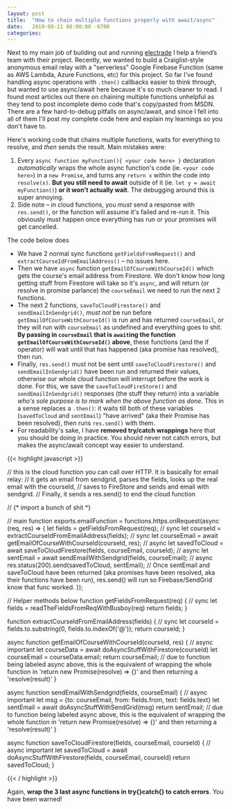```yaml
---
layout: post
title:  "How to chain multiple functions properly with await/async"
date:   2019-08-11 08:00:00 -0700
categories: 
---
```


Next to my main job of building out and running [electrade](https://www.electrade.app) I help a friend’s team with their project. Recently, we wanted to build a Craiglist-style anonymous email relay with a "serverless" Google Firebase Function (same as AWS Lambda, Azure Functions, etc) for this project. So far I've found handling async operations with `.then()` callbacks easier to think through, but wanted to use async/await here because it's so much cleaner to read. I found most articles out there on chaining multiple functions unhelpful as they tend to post incomplete demo code that's copy/pasted from MSDN. There are a few hard-to-debug pitfalls on async/await, and since I fell into all of them I'll post my complete code here and explain my learnings so you don't have to. 

Here's working code that chains multiple functions, waits for everything to resolve, and _then_ sends the result. Main mistakes were:

1. Every `async function myFunction(){ <your code here> }` declaration _automatically_ wraps the whole async function's code (ie. `<your code here>`) in a `new Promise`, and turns any `return x` within the code into `resolve(x)`. **But you still need to await** outside of it (ie. `let y = await myFunction()`) **or it won't actually wait**. The debugging around this is super annoying.
2. Side note – in cloud functions, you _must_ send a response with `res.send()`, or the function will assume it's failed and re-run it. This obviously must happen once everything has run or your promises will get cancelled.

The code below does 

* We have 2 normal sync functions `getFieldsFromRequest()` and `extractCourseIdFromEmailAddress()` – no issues here.
* Then we have `async` function `getEmailOfCourseWithCourseId()` which gets the course's email address from Firestore. We don't know how long getting stuff from Firestore will take so it's `async`, and will return (or resolve in promise parlance) the `courseEmail` we need to run the next 2 functions. 
* The next 2 functions, `saveToCloudFirestore()` and `sendEmailInSendgrid()`, _must not_ be run before `getEmailOfCourseWithCourseId()` is run and has returned `courseEmail`, or they will run with `courseEmail` as undefined and everything goes to shit. **By passing in `courseEmail` that is `await`ing the function `getEmailOfCourseWithCourseId()` above**, these functions (and the if operator) will wait until that has happened (aka promise has resolved), then run.
* Finally, `res.send()` must not be sent until `saveToCloudFirestore()` and `sendEmailInSendgrid()` have been run and returned their values, otherwise our whole cloud function will interrupt before the work is done. For this, we save the `saveToCloudFireStore()` and `sendEmailInSendgrid()` responses (the stuff they return) into a variable _who's sole purpose is to mark when the above function as done_. This in a sense replaces a `.then()`: it waits till both of these variables (`savedToCloud` and `sentEmail`) "have arrived" (aka their Promise has been resolved), then runs `res.send()` with them.
* For readability's sake, I have **removed try/catch wrappings** here that you should be doing in practice. You should never not catch errors, but makes the async/await concept way easier to understand.

{{< highlight javascript >}}

// this is the cloud function you can call over HTTP. It is basically for email relay:
// it gets an email from sendgrid, parses the fields, looks up the real email with the courseId,
// saves to FireStore and sends and email with sendgrid.
// Finally, it sends a res.send() to end the cloud function

// {* import a bunch of shit *}

// main function
exports.emailFunction = functions.https.onRequest(async (req, res) => {
  let fields = getFieldsFromRequest(req); // sync
  let courseId = extractCourseIdFromEmailAddress(fields); // sync
  let courseEmail = await getEmailOfCourseWithCourseId(courseId, res); // async
  let savedToCloud = await saveToCloudFirestore(fields, courseEmail, courseId); // async
  let sentEmail = await sendEmailWithSendgrid(fields, courseEmail);  // async
  res.status(200).send(savedToCloud, sentEmail); // Once sentEmail and saveToCloud have been returned (aka promises have been resolved, aka their functions have been run), res.send() will run so Firebase/SendGrid know that func worked. 
});

// Helper methods below
function getFieldsFromRequest(req) { // sync
    let fields = readTheFieldsFromReqWithBusboy(req)
    return fields;
}

function extractCourseIdFromEmailAddress(fields) { // sync
    let courseId = fields.to.substring(0, fields.to.indexOf('@'));
    return courseId;
}

async function getEmailOfCourseWithCourseId(courseId, res) { // async important
    let courseData = await doAsyncStuffWithFirestore(courseId)
    let courseEmail = courseData.email;
    return courseEmail; // due to function being labeled async above, this is the equivalent of wrapping the whole function in 'return new Promise(resolve) => {}' and then returning a 'resolve(result)'
}

async function sendEmailWithSendgrid(fields, courseEmail) { // async important
    let msg = {to: courseEmail, from: fields.from, text: fields.text}
    let sentEmail = await doAsyncStuffWithSendGrid(msg)
    return sentEmail; // due to function being labeled async above, this is the equivalent of wrapping the whole function in 'return new Promise(resolve) => {}' and then returning a 'resolve(result)'
}

async function saveToCloudFirestore(fields, courseEmail, courseId) { // async important
    let savedToCloud = await doAsyncStuffWithFirestore(fields, courseEmail, courseId)
    return savedToCloud;
}


{{< / highlight >}}


Again, **wrap the 3 last async functions in try{}catch{} to catch errors**. You have been warned!